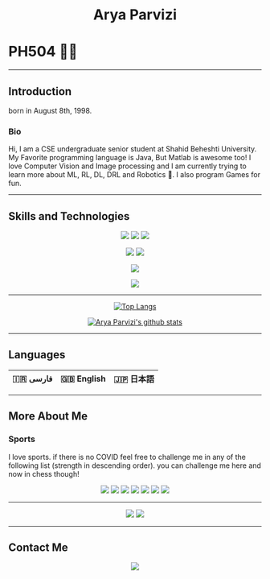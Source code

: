 <h1 align="center">
	Arya Parvizi
</h1>

# PH504 👨‍💻
---
## Introduction

born in August 8th, 1998.

### Bio
Hi, 
I am a CSE undergraduate senior student at Shahid Beheshti University. 
My Favorite programming language is Java, But Matlab is awesome too! 
I love Computer Vision and Image processing 
and I am currently trying to learn more about ML, RL, DL, DRL and Robotics 🤖. 
I also program Games for fun.

---
## Skills and Technologies
<div align="center">

[![](https://img.shields.io/badge/-Java-white?logoColor=red&style=for-the-badge&logo=java)](https://www.java.com/)
[![](https://img.shields.io/badge/-python3-E95420?style=for-the-badge&logo=python)](https://www.python.org/)
[![](https://img.shields.io/badge/-c++-lightblue?logoColor=blue&style=for-the-badge&logo=c%2B%2B)](https://www.cplusplus.com/)

[![](https://img.shields.io/badge/-Unity-black?style=for-the-badge&logo=unity)](https://unity.com/)
[![](https://img.shields.io/badge/-C%23-black?style=for-the-badge&logo=unity)](https://unity.com/)

[![](https://img.shields.io/badge/-Matlab-orange?logoColor=white&style=for-the-badge&logo=matlab)](https://matlab.mathworks.com/)
<!--[![](https://img.shields.io/badge/-Mathematica-white?logoColor=red&style=for-the-badge&logo=wolfram-mathematica)](https://www.wolfram.com/mathematica/)-->

[![](https://img.shields.io/badge/-Ubuntu-E95420?logoColor=white&style=for-the-badge&logo=ubuntu)](https://ubuntu.com/)

---
[![Top Langs](https://github-readme-stats.vercel.app/api/top-langs/?username=ph504&theme=chartreuse-dark&layout=compact)](https://github.com/anuraghazra/github-readme-stats)

[![Arya Parvizi's github stats](https://github-readme-stats.vercel.app/api?username=ph504&show_icons=true&theme=chartreuse-dark)](https://github.com/anuraghazra/github-readme-stats)

</div>

---

## Languages

<div align="center">

:iran: فارسی | :uk: English | :jp: 日本語
-|-|-

</div>

---
## More About Me


### Sports
I love sports. if there is no COVID feel free to challenge me in any of the following list (strength in descending order). you can challenge me here and now in chess though!
<div align="center">


[![](https://img.shields.io/badge/-swimming-lightblue?style=for-the-badge&label=%f0%9f%8f%8a)]()
[![](https://img.shields.io/badge/-badminton-lightblue?style=for-the-badge&label=%f0%9f%8f%b8)]()
[![](https://img.shields.io/badge/-chess-lightblue?style=for-the-badge&label=%e2%99%9e)](https://www.chess.com/member/aryaparvizi)
[![](https://img.shields.io/badge/-bicycling-lightblue?style=for-the-badge&label=%f0%9f%9a%b4)]()
[![](https://img.shields.io/badge/-pingpong-lightblue?style=for-the-badge&label=%f0%9f%8f%93)]()
[![](https://img.shields.io/badge/-volleyball-lightblue?style=for-the-badge&label=%f0%9f%8f%90)]()
[![](https://img.shields.io/badge/-wrestling-lightblue?style=for-the-badge&label=%f0%9f%a4%bc)]()

</div>

---
<div align="center">

[![](https://img.shields.io/badge/-violin-violet?style=for-the-badge&label=%f0%9f%8e%bb)](https://youtu.be/6qOXw5ySxpQ?t=141)
[![](https://img.shields.io/badge/-pizza-red?style=for-the-badge&label=%f0%9f%8d%95)](https://www.google.com/url?sa=t&rct=j&q=&esrc=s&source=web&cd=&cad=rja&uact=8&ved=2ahUKEwiLp-_YuYvvAhUOV8AKHc-jCnUQFjAFegQIMBAD&url=https%3A%2F%2Fen.wikipedia.org%2Fwiki%2FPizza&usg=AOvVaw2ZdHFN3Sn5DadwN1fuAvjs)
</div>

---
## Contact Me
<div align="center">

[![](https://img.shields.io/badge/-aresparvizi@gmail.com-white?style=for-the-badge&logo=gmail)](aresparvizi@gmail.com)
<!--
[![](https://img.shields.io/badge/-gmail-white?style=for-the-badge&logo=gmail)](aresparvizi@gmail.com)
[![](https://img.shields.io/badge/-twitter-lightblue?style=for-the-badge&logo=twitter)](https://twitter.com/majfish1)
[![](https://img.shields.io/badge/-instagram-pink?style=for-the-badge&logo=instagram)](https://www.instagram.com/aryaparvizi/)
[![](https://img.shields.io/badge/-telegram-lightblue?style=for-the-badge&logo=telegram)](https://t.me/aph504)
[![](https://img.shields.io/badge/-linkedin-blue?style=for-the-badge&logo=linkedin)](https://www.linkedin.com/in/arya-parvizi-a37122151/)
[![](https://img.shields.io/badge/-stackoverflow-darkgrey?style=for-the-badge&logo=stackoverflow)](https://stackoverflow.com/users/9434371/arya-parvizi)
[![](https://img.shields.io/badge/-duolingo-lightgreen?style=for-the-badge&logo=duolingo)](https://www.duolingo.com/profile/Arya215960)-->
</div>

